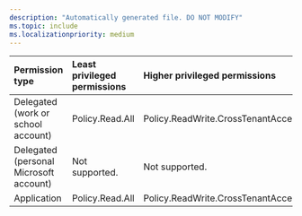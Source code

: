 ```yaml
---
description: "Automatically generated file. DO NOT MODIFY"
ms.topic: include
ms.localizationpriority: medium
---
```


|Permission type|Least privileged permissions|Higher privileged permissions|
|:---|:---|:---|
|Delegated (work or school account)|Policy.Read.All|Policy.ReadWrite.CrossTenantAccess|
|Delegated (personal Microsoft account)|Not supported.|Not supported.|
|Application|Policy.Read.All|Policy.ReadWrite.CrossTenantAccess|

